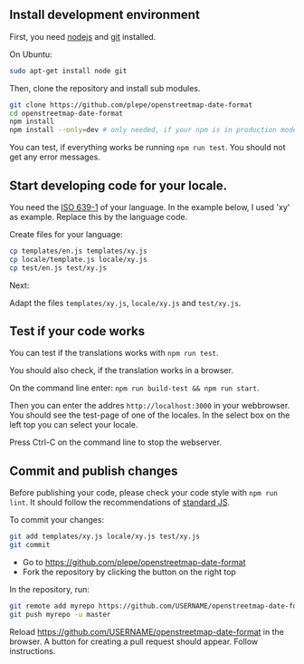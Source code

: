 ## Install development environment
First, you need [nodejs](https://nodejs.org/) and [git](https://nodejs.org/en/) installed.

On Ubuntu:
```sh
sudo apt-get install node git
```

Then, clone the repository and install sub modules.
```sh
git clone https://github.com/plepe/openstreetmap-date-format
cd openstreetmap-date-format
npm install
npm install --only=dev # only needed, if your npm is in production mode
```

You can test, if everything works be running `npm run test`. You should not get any error messages.

## Start developing code for your locale.
You need the [ISO 639-1](https://en.wikipedia.org/wiki/List_of_ISO_639-1_codes) of your language. In the example below, I used 'xy' as example. Replace this by the language code.

Create files for your language:
```sh
cp templates/en.js templates/xy.js
cp locale/template.js locale/xy.js
cp test/en.js test/xy.js
```

Next:

Adapt the files `templates/xy.js`, `locale/xy.js` and `test/xy.js`.

## Test if your code works
You can test if the translations works with `npm run test`.

You should also check, if the translation works in a browser.

On the command line enter: `npm run build-test && npm run start`.

Then you can enter the addres `http://localhost:3000` in your webbrowser. You should see the test-page of one of the locales. In the select box on the left top you can select your locale.

Press Ctrl-C on the command line to stop the webserver.

## Commit and publish changes
Before publishing your code, please check your code style with `npm run lint`. It should follow the recommendations of [standard JS](https://standardjs.com/).

To commit your changes:
```sh
git add templates/xy.js locale/xy.js test/xy.js
git commit
```

* Go to https://github.com/plepe/openstreetmap-date-format
* Fork the repository by clicking the button on the right top

In the repository, run:
```sh
git remote add myrepo https://github.com/USERNAME/openstreetmap-date-format
git push myrepo -u master
```

Reload https://github.com/USERNAME/openstreetmap-date-format in the browser.
A button for creating a pull request should appear. Follow instructions.
